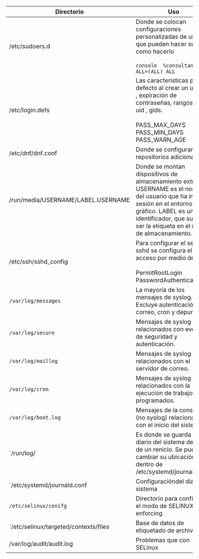 



| Directorio | Uso |
|------------|-----|
|  /etc/sudoers.d | Donde se colocan configuraciones personalizadas de usuario que pueden hacer sudo y como hacerlo<br><br>```console  %consultants ALL=(ALL) ALL```  |
| /etc/login.defs | Las caracteristicas por defecto al crear un usuario , expiración de contraseñas, rangos de uid , gids.<br><br>PASS_MAX_DAYS<br>PASS_MIN_DAYS<br>PASS_WARN_AGE |
| /etc/dnf/dnf.conf  | Donde se configuran repositorios adicionales |
| /run/media/USERNAME/LABEL.USERNAME | Donde se montan  dispositivos de almacenamiento extraíble . USERNAME es el nombre del usuario que ha iniciado sesión en el entorno gráfico. LABEL es un identificador, que suele ser la etiqueta en el medio de almacenamiento. |
| /etc/ssh/sshd_config | Para configurar el servidor sshd se configura el acceso por medio de ssh <br><br> PermitRootLogin <br>  PasswordAuthentication |
| `/var/log/messages`      | La mayoría de los mensajes de syslog. Excluye autenticación, correo, cron y depuración.     |
| `/var/log/secure`        | Mensajes de syslog relacionados con eventos de seguridad y autenticación.                   |
| `/var/log/maillog`       | Mensajes de syslog relacionados con el servidor de correo.                                  |
| `/var/log/cron`          | Mensajes de syslog relacionados con la ejecución de trabajos programados.                   |
| `/var/log/boot.log`      | Mensajes de la consola (no syslog) relacionados con el inicio del sistema.                  |
| `/run/log/               | Es donde se guarda el diario del sistema después de un renicio. Se puede cambiar su ubicación dentro de /etc/systemd/journald.conf  |
| `/etc/systemd/journald.conf | Configuracióndel diario del sistema |
| `/etc/selinux/conifg`    | Directorio para configurar el modo de SELINUX = enforcing|permissive del sistema |
| `/etc/selinux/targeted/contexts/files | Base de datos de etiquetado de archivos |
| /var/log/audit/audit.log   | Problemas que con SELinux |




